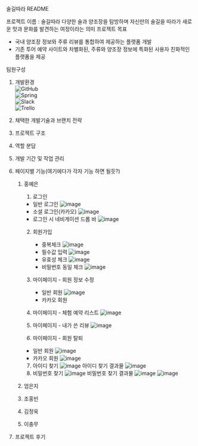 술길따라 README

프로젝트 이름 : 술길따라
다양한 술과 양조장을 탐방하며 자신만의 술길을
따라가 새로운 맛과 문화를 발견하는 여정이라는 의미
프로젝트 목표
- 국내 양조장 정보와 주류 리뷰를 통합하여 제공하는 플랫폼 개발
- 기존 투어 예약 사이트와 차별화된, 주류와 양조장 정보에 특화된 사용자 친화적인 플랫폼을 제공

팀원구성

1. 개발환경<br>
![GitHub](https://img.shields.io/badge/github-%23121011.svg?style=for-the-badge&logo=github&logoColor=white)<br>
![Spring](https://img.shields.io/badge/spring-%236DB33F.svg?style=for-the-badge&logo=spring&logoColor=white)<br>
![Slack](https://img.shields.io/badge/Slack-4A154B?style=for-the-badge&logo=slack&logoColor=white)<br>
![Trello](https://img.shields.io/badge/Trello-%23026AA7.svg?style=for-the-badge&logo=Trello&logoColor=white)<br>

3. 채택한 개발기술과 브랜치 전략

4. 프로젝트 구조

5. 역할 분담

6. 개발 기간 및 작업 관리

7. 페이지별 기능(여기에다가 각자 기능 하면 될듯?)
   1. 홍예은
      1) 로그인
        - 일반 로그인
        ![image](https://github.com/user-attachments/assets/56158dbf-da17-47ad-8e28-c2a6855ce10b)
        - 소셜 로그인(카카오)
          ![image](https://github.com/user-attachments/assets/ff4d038e-bd13-443c-ba6f-c45c557ff02d)
        - 로그인 시 네비게이션 드롭 바
          ![image](https://github.com/user-attachments/assets/add8bb69-245b-429d-a016-a83bbc84de02)

      2) 회원가입
         - 중복체크
        ![image](https://github.com/user-attachments/assets/b07e7d6e-eff2-4c43-b198-ea5d2dbe2637)
         - 필수값 입력
           ![image](https://github.com/user-attachments/assets/4b7a86c8-86b1-4351-9f5c-645c8930d15c)
         - 유효성 체크
           ![image](https://github.com/user-attachments/assets/47fa94ef-e983-4326-a559-68a494f6cab9)
         - 비밀번호 동일 체크
           ![image](https://github.com/user-attachments/assets/570c6fc9-ddf5-43a9-ac69-9fcfe7a63a7d)
      3) 마이페이지 - 회원 정보 수정
         - 일반 회원
           ![image](https://github.com/user-attachments/assets/10f621fe-4ec6-4667-bdf4-f4d9d5d01d49)
         - 카카오 회원
           
      4) 마이페이지 - 체험 예약 리스트
         ![image](https://github.com/user-attachments/assets/8e8080c4-a195-41ca-a2f0-2a36e5771223)
      5) 마이페이지 - 내가 쓴 리뷰
         ![image](https://github.com/user-attachments/assets/6035508b-d013-4be9-b280-88dd23260cbf)
      6) 마이페이지 - 회원 탈퇴
       - 일반 회원
         ![image](https://github.com/user-attachments/assets/a598c12c-4f9b-4223-81a8-b0cc8a0e3ac4)
       - 카카오 회원
         ![image](https://github.com/user-attachments/assets/4dd2f095-6ffc-4243-97c0-3df90d125b8f)
      7) 아이디 찾기
         ![image](https://github.com/user-attachments/assets/6d77f1e6-e0f7-4655-b597-f71ec025b26d)
         아이디 찾기 결과물
        ![image](https://github.com/user-attachments/assets/8daf2c3e-9760-4082-99bb-a5c10d943289)
      8) 비밀번호 찾기
         ![image](https://github.com/user-attachments/assets/bab0be04-5e08-479e-bb67-8a2f74b584e8)
         비밀번호 찾기 결과물
         ![image](https://github.com/user-attachments/assets/d8efa3b2-9196-461c-b398-3bd3936284c9)
         ![image](https://github.com/user-attachments/assets/cb0556d0-06d0-4c3b-93e2-ab9c4ce15e5f)

   2. 엄은지
   3. 조홍빈
   4. 김정욱
   5. 이충무

 8. 프로젝트 후기
